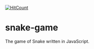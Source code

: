 [![HitCount](http://hits.dwyl.com/naveenkash/snake-game.svg)](http://hits.dwyl.com/naveenkash/snake-game)

# snake-game
The game of Snake written in JavaScript.
